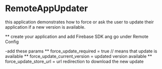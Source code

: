 # RemoteAppUpdater
this application demonstrates how to force or ask the user to update their application if a new version is available.


**  create your application and add Firebase SDK ang go under Remote Config

-add these params
** force_update_required = true // means that update is available
** force_update_current_version = updated version available
** force_update_store_url = url redirection to download the new update
